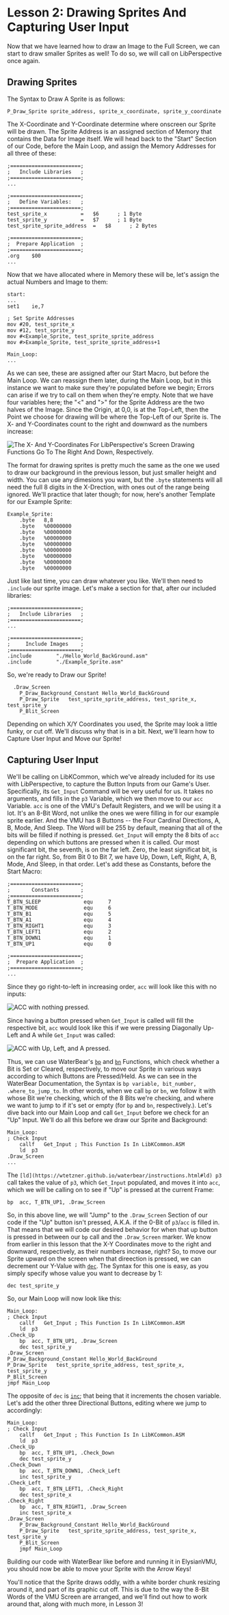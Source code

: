 # Lesson 2: Drawing Sprites And Capturing User Input

Now that we have learned how to draw an Image to the Full Screen, we can start to draw smaller Sprites as well! To do so, we will call on LibPerspective once again. 

## Drawing Sprites

The Syntax to Draw A Sprite is as follows:

	P_Draw_Sprite sprite_address, sprite_x_coordinate, sprite_y_coordinate

The X-Coordinate and Y-Coordinate determine where onscreen our Sprite will be drawn. The Sprite Address is an assigned section of Memory that contains the Data for Image itself. We will head back to the "Start" Section of our Code, before the Main Loop, and assign the Memory Addresses for all three of these:

 	;=======================;
	;   Include Libraries   ;
 	;=======================;
	...
 	
	;=======================;
	;   Define Variables:   ;
	;=======================;
	test_sprite_x			=	$6		; 1 Byte
  	test_sprite_y			=	$7		; 1 Byte
  	test_sprite_sprite_address	=	$8		; 2 Bytes
   
	;=======================;
	;  Prepare Application  ;
	;=======================;
 	.org	$00
 	...

Now that we have allocated where in Memory these will be, let's assign the actual Numbers and Image to them:

	start:
 	...
  	set1	ie,7

  	; Set Sprite Addresses
  	mov	#20, test_sprite_x
	mov	#12, test_sprite_y
	mov	#<Example_Sprite, test_sprite_sprite_address
	mov	#>Example_Sprite, test_sprite_sprite_address+1

 	Main_Loop:
  	...

As we can see, these are assigned after our Start Macro, but before the Main Loop. We can reassign them later, during the Main Loop, but in this instance we want to make sure they're populated before we begin; Errors can arise if we try to call on them when they're empty. Note that we have four variables here; the "<" and ">" for the Sprite Address are the two halves of the Image. Since the Origin, at 0,0, is at the Top-Left, then the Point we choose for drawing will be where the Top-Left of our Sprite is. The X- and Y-Coordinates count to the right and downward as the numbers increase:

![The X- And Y-Coordinates For LibPerspective's Screen Drawing Functions Go To The Right And Down, Respectively.](./img/Lesson2_Coordinates.png)

The format for drawing sprites is pretty much the same as the one we used to draw our background in the previous lesson, but just smaller height and width. You can use any dimesions you want, but the `.byte` statements will all need the full 8 digits in the X-Drection, with ones out of the range being ignored. We'll practice that later though; for now, here's another Template for our Example Sprite:

	Example_Sprite:
		.byte	8,8
		.byte	%00000000
		.byte	%00000000
		.byte	%00000000
		.byte	%00000000
		.byte	%00000000
		.byte	%00000000
		.byte	%00000000
		.byte	%00000000
     
Just like last time, you can draw whatever you like. We'll then need to `.include` our sprite image. Let's make a section for that, after our included libraries:

	;=======================;
	;   Include Libraries   ;
	;=======================;
	...
	
	;=======================;
	;     Include Images    ;
	;=======================;
	.include		"./Hello_World_BackGround.asm"
	.include		"./Example_Sprite.asm"

So, we're ready to Draw our Sprite!

	  .Draw_Screen
		P_Draw_Background_Constant Hello_World_BackGround
	   	P_Draw_Sprite	test_sprite_sprite_address, test_sprite_x, test_sprite_y
		P_Blit_Screen

Depending on which X/Y Coordinates you used, the Sprite may look a little funky, or cut off. We'll discuss why that is in a bit. Next, we'll learn how to Capture User Input and Move our Sprite! 

## Capturing User Input

We'll be calling on LibKCommon, which we've already included for its use with LibPerspective, to capture the Button Inputs from our Game's User. Specifically, its `Get_Input` Command will be very useful for us. It takes no arguments, and fills in the `p3` Variable, which we then move to our `acc` Variable. `acc` is one of the VMU's Default Registers, and we will be using it a lot. It's an 8-Bit Word, not unlike the ones we were filling in for our example sprite earlier. And the VMU has 8 Buttons -- the Four Cardinal Directions, A, B, Mode, And Sleep. The Word will be 255 by default, meaning that all of the bits will be filled if nothing is pressed. `Get_Input` will empty the 8 bits of `acc` depending on which buttons are pressed when it is called. Our most significant bit, the seventh, is on the far left. Zero, the least significat bit, is on the far right. So, from Bit 0 to Bit 7, we have Up, Down, Left, Right, A, B, Mode, And Sleep, in that order. Let's add these as Constants, before the Start Macro:

	;=======================;
	;       Constants       ;
	;=======================;
	T_BTN_SLEEP              equ     7
	T_BTN_MODE               equ     6
	T_BTN_B1                 equ	 5
	T_BTN_A1                 equ	 4
	T_BTN_RIGHT1             equ     3
	T_BTN_LEFT1              equ     2
	T_BTN_DOWN1              equ     1
	T_BTN_UP1                equ     0
	
	;=======================;
	;  Prepare Application  ;
	;=======================;
	...

Since they go right-to-left in increasing order, `acc` will look like this with no inputs:

![ACC with nothing pressed.](./img/Lesson2_GetInputACCGraph.png)

Since having a button pressed when `Get_Input` is called will fill the respective bit, `acc` would look like this if we were pressing Diagonally Up-Left and A while `Get_Input` was called:

![ACC with Up, Left, and A pressed.](./img/Lesson2_GetInputACCGraph_FilledIn.png)

Thus, we can use WaterBear's [`bp`](https://wtetzner.github.io/waterbear/instructions.html#bp) and [`bn`](https://wtetzner.github.io/waterbear/instructions.html#bn) Functions, which check whether a Bit is Set or Cleared, respectively, to move our Sprite in various ways according to which Buttons are Pressed/Held. As we can see in the WaterBear Documentation, the Syntax is `bp variable, bit_number, .where_to_jump_to`. In other words, when we call `bp` or `bn`, we follow it with whose Bit we're checking, which of the 8 Bits we're checking, and where we want to jump to if it's set or empty (for `bp` and `bn`, respectively.). 
Let's dive back into our Main Loop and call `Get_Input` before we check for an "Up" Input. We'll do all this before we draw our Sprite and Background:

	Main_Loop:
	; Check Input
		callf   Get_Input ; This Function Is In LibKCommon.ASM
		ld	p3
  	.Draw_Screen
   	...

The `[ld](https://wtetzner.github.io/waterbear/instructions.html#ld) p3` call takes the value of `p3`, which `Get_Input` populated, and moves it into `acc`, which we will be calling on to see if "Up" is pressed at the current Frame:

	bp	acc, T_BTN_UP1, .Draw_Screen

So, in this above line, we will "Jump" to the `.Draw_Screen` Section of our code if the "Up" button isn't pressed, A.K.A. if the 0-Bit of `p3`/`acc` is filled in. That means that we will code our desired behavior for when that up button is pressed in between our `bp` call and the `.Draw_Screen` marker. We know from earlier in this lesson that the X-Y Coordinates move to the right and downward, respectively, as their numbers increase, right? So, to move our Sprite upward on the screen when that direection is pressed, we can decrement our Y-Value with [`dec`](https://wtetzner.github.io/waterbear/instructions.html#dec). The Syntax for this one is easy, as you simply specify whose value you want to decrease by 1:

	dec	test_sprite_y

 So, our Main Loop will now look like this: 

 	Main_Loop:
 	; Check Input
		callf   Get_Input ; This Function Is In LibKCommon.ASM
		ld	p3
	.Check_Up
		bp	acc, T_BTN_UP1, .Draw_Screen
		dec	test_sprite_y
	.Draw_Screen
 	P_Draw_Background_Constant Hello_World_BackGround
	P_Draw_Sprite	test_sprite_sprite_address, test_sprite_x, test_sprite_y
	P_Blit_Screen
	jmpf Main_Loop

The opposite of `dec` is [`inc`](https://wtetzner.github.io/waterbear/instructions.html#inc); that being that it increments the chosen variable. Let's add the other three Directional Buttons, editing where we jump to accordingly:

	Main_Loop:
	; Check Input
		callf   Get_Input ; This Function Is In LibKCommon.ASM
		ld	p3
	.Check_Up
		bp	acc, T_BTN_UP1, .Check_Down
		dec	test_sprite_y
	.Check_Down
		bp	acc, T_BTN_DOWN1, .Check_Left
		inc	test_sprite_y
	.Check_Left
		bp	acc, T_BTN_LEFT1, .Check_Right
		dec	test_sprite_x
	.Check_Right
		bp	acc, T_BTN_RIGHT1, .Draw_Screen
		inc	test_sprite_x
	.Draw_Screen
		P_Draw_Background_Constant Hello_World_BackGround
		P_Draw_Sprite	test_sprite_sprite_address, test_sprite_x, test_sprite_y
		P_Blit_Screen
		jmpf Main_Loop

Building our code with WaterBear like before and running it in ElysianVMU, you should now be able to move your Sprite with the Arrow Keys! 

You'll notice that the Sprite draws oddly, with a white border chunk resizing around it, and part of its graphic cut off. This is due to the way the 8-Bit Words of the VMU Screen are arranged, and we'll find out how to work around that, along with much more, in Lesson 3!
